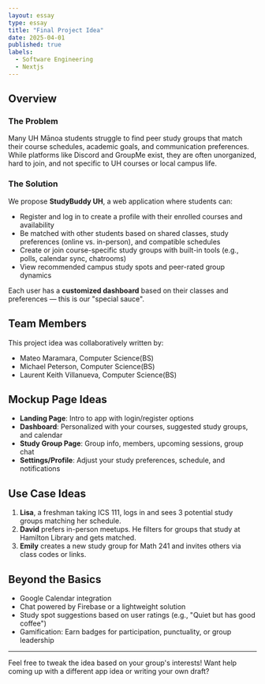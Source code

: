 ```yaml
---
layout: essay
type: essay
title: "Final Project Idea"
date: 2025-04-01
published: true
labels:
  - Software Engineering
  - Nextjs
---
```


## Overview

### The Problem
Many UH Mānoa students struggle to find peer study groups that match their course schedules, academic goals, and communication preferences. While platforms like Discord and GroupMe exist, they are often unorganized, hard to join, and not specific to UH courses or local campus life.

### The Solution
We propose **StudyBuddy UH**, a web application where students can:
- Register and log in to create a profile with their enrolled courses and availability
- Be matched with other students based on shared classes, study preferences (online vs. in-person), and compatible schedules
- Create or join course-specific study groups with built-in tools (e.g., polls, calendar sync, chatrooms)
- View recommended campus study spots and peer-rated group dynamics

Each user has a **customized dashboard** based on their classes and preferences — this is our "special sauce".

## Team Members
This project idea was collaboratively written by:
- Mateo Maramara, Computer Science(BS)
- Michael Peterson, Computer Science(BS)
- Laurent Keith Villanueva, Computer Science(BS)

## Mockup Page Ideas
- **Landing Page**: Intro to app with login/register options
- **Dashboard**: Personalized with your courses, suggested study groups, and calendar
- **Study Group Page**: Group info, members, upcoming sessions, group chat
- **Settings/Profile**: Adjust your study preferences, schedule, and notifications

## Use Case Ideas
1. **Lisa**, a freshman taking ICS 111, logs in and sees 3 potential study groups matching her schedule.
2. **David** prefers in-person meetups. He filters for groups that study at Hamilton Library and gets matched.
3. **Emily** creates a new study group for Math 241 and invites others via class codes or links.

## Beyond the Basics
- Google Calendar integration
- Chat powered by Firebase or a lightweight solution
- Study spot suggestions based on user ratings (e.g., "Quiet but has good coffee")
- Gamification: Earn badges for participation, punctuality, or group leadership

---

Feel free to tweak the idea based on your group's interests! Want help coming up with a different app idea or writing your own draft?

